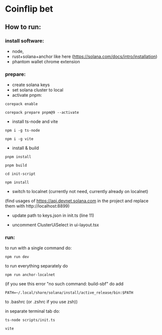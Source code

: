 # Coinflip bet

## How to run:

### install software:

- node,
- rust+solana+anchor like here (https://solana.com/docs/intro/installation)
- phantom wallet chrome extension

### prepare:

- create solana keys
- set solana cluster to local
- activate pnpm:

`corepack enable`

`corepack prepare pnpm@9 --activate`

- install ts-node and vite

`npm i -g ts-node`

`npm i -g vite`

- install & build

`pnpm install`

`pnpm build`

`cd init-script`

`npm install`

- switch to localnet (currently not need, currently already on localnet)

(find usages of https://api.devnet.solana.com in the project and replace them with http://localhost:8899)

- update path to keys.json in init.ts (line 11)

- uncomment ClusterUiSelect in ui-layout.tsx

### run:

to run with a single command do:

`npm run dev`

to run everything separately do

`npm run anchor-localnet`

(if you see this error "no such command: build-sbf" do 
add

`PATH=~/.local/share/solana/install/active_release/bin:$PATH`

to .bashrc (or .zshrc if you use zsh))

in separate terminal tab do:

`ts-node scripts/init.ts`

`vite`
